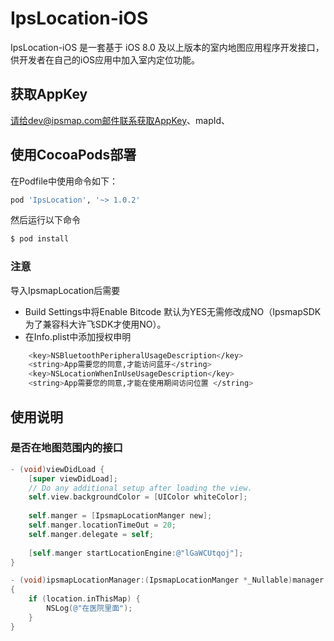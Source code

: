 # IpsLocation-iOS

IpsLocation-iOS 是一套基于 iOS 8.0 及以上版本的室内地图应用程序开发接口，供开发者在自己的iOS应用中加入室内定位功能。

## 获取AppKey
请给dev@ipsmap.com邮件联系获取AppKey、mapId、

## 使用CocoaPods部署
在Podfile中使用命令如下：
```bash
pod 'IpsLocation', '~> 1.0.2'
```
然后运行以下命令

```bash
$ pod install
```
### 注意
导入IpsmapLocation后需要
- Build Settings中将Enable Bitcode 默认为YES无需修改成NO（IpsmapSDK为了兼容科大许飞SDK才使用NO）。
- 在Info.plist中添加授权申明
```bash
	<key>NSBluetoothPeripheralUsageDescription</key>
	<string>App需要您的同意,才能访问蓝牙</string>
	<key>NSLocationWhenInUseUsageDescription</key>
	<string>App需要您的同意,才能在使用期间访问位置 </string>
  ```
  
## 使用说明  
### 是否在地图范围内的接口
```objective-c
- (void)viewDidLoad {
    [super viewDidLoad];
    // Do any additional setup after loading the view.
    self.view.backgroundColor = [UIColor whiteColor];
    
    self.manger = [IpsmapLocationManger new];
    self.manger.locationTimeOut = 20;
    self.manger.delegate = self;
    
    [self.manger startLocationEngine:@"lGaWCUtqoj"];
}

- (void)ipsmapLocationManager:(IpsmapLocationManger *_Nullable)manager didUpdateLocation:(IpsLocation *_Nullable)location 
{
    if (location.inThisMap) {
        NSLog(@"在医院里面");
    }
}
```
